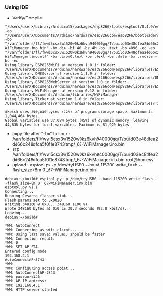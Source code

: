 ### Using IDE
- Verify/Compile
```
"/Users/userX/Library/Arduino15/packages/esp8266/tools/esptool/0.4.9/esptool" -eo "/Users/userX/Documents/Arduino/hardware/esp8266com/esp8266/bootloaders/eboot/eboot.elf" -bo "/var/folders/fl/fwwl5csx3w1520w0kz6kvh940000gq/T/build03e48dfea2dd66c248dfca5f0f1e8743.tmp/_67-WiFiManager.ino.bin" -bm dio -bf 40 -bz 4M -bs .text -bp 4096 -ec -eo "/var/folders/fl/fwwl5csx3w1520w0kz6kvh940000gq/T/build03e48dfea2dd66c248dfca5f0f1e8743.tmp/_67-WiFiManager.ino.elf" -bs .irom0.text -bs .text -bs .data -bs .rodata -bc -ec
Using library ESP8266WiFi at version 1.0 in folder: /Users/userX/Documents/Arduino/hardware/esp8266com/esp8266/libraries/ESP8266WiFi 
Using library DNSServer at version 1.1.0 in folder: /Users/userX/Documents/Arduino/hardware/esp8266com/esp8266/libraries/DNSServer 
Using library ESP8266WebServer at version 1.0 in folder: /Users/userX/Documents/Arduino/hardware/esp8266com/esp8266/libraries/ESP8266WebServer 
Using library WiFiManager at version 0.12 in folder: /Users/userX/Documents/Arduino/libraries/WiFiManager 
Using library Ticker at version 1.0 in folder: /Users/userX/Documents/Arduino/hardware/esp8266com/esp8266/libraries/Ticker 

Sketch uses 340,030 bytes (32%) of program storage space. Maximum is 1,044,464 bytes.
Global variables use 37,084 bytes (45%) of dynamic memory, leaving 44,836 bytes for local variables. Maximum is 81,920 bytes.
```
- copy file after "-bo" to linux : /var/folders/fl/fwwl5csx3w1520w0kz6kvh940000gq/T/build03e48dfea2dd66c248dfca5f0f1e8743.tmp/_67-WiFiManager.ino.bin
- scp /var/folders/fl/fwwl5csx3w1520w0kz6kvh940000gq/T/build03e48dfea2dd66c248dfca5f0f1e8743.tmp/_67-WiFiManager.ino.bin root@homesv
- upload : esptool.py -p /dev/ttyUSB0 --baud 115200 write_flash --flash_size=8m 0 _67-WiFiManager.ino.bin
```
debian:~/build# esptool.py -p /dev/ttyUSB0 --baud 115200 write_flash --flash_size=8m 0 _67-WiFiManager.ino.bin 
esptool.py v1.1
Connecting...
Running Cesanta flasher stub...
Flash params set to 0x0020
Writing 348160 @ 0x0... 348160 (100 %)
Wrote 348160 bytes at 0x0 in 30.3 seconds (92.0 kbit/s)...
Leaving...
debian:~/build# 
```

```
*WM: AutoConnect
*WM: Connecting as wifi client...
*WM: Using last saved values, should be faster
*WM: Connection result: 
*WM: 0
*WM: SET AP STA
Entered config mode
192.168.4.1
AutoConnectAP-2743
*WM: 
*WM: Configuring access point... 
*WM: AutoConnectAP-2743
*WM: password123
*WM: AP IP address: 
*WM: 192.168.4.1
*WM: HTTP server started
```
